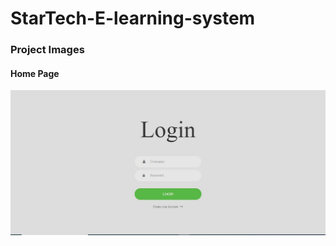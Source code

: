 # StarTech-E-learning-system

### Project Images

#### Home Page
<img src="./projectImages/LoginUser.JPG" >

